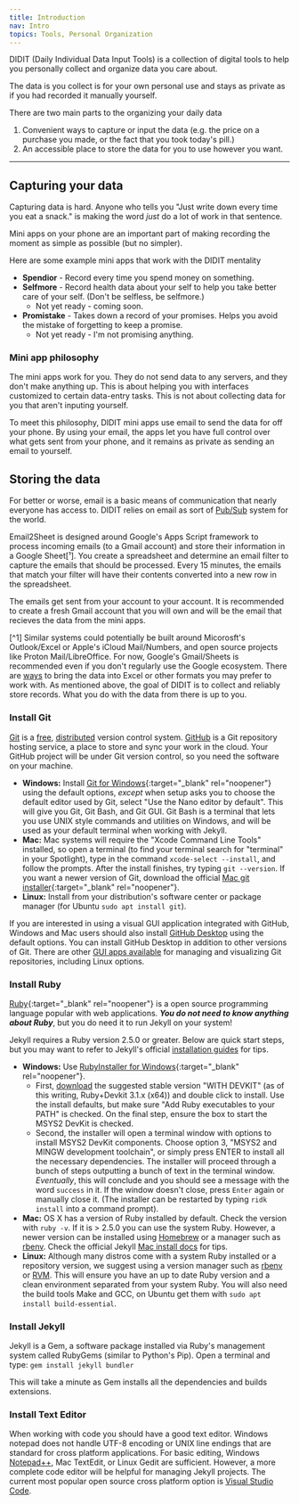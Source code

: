 ```yaml
---
title: Introduction
nav: Intro
topics: Tools, Personal Organization
---
```


DIDIT (Daily Individual Data Input Tools) is a collection of digital tools to help you personally collect and organize data you care about.

The data is you collect is for your own personal use and stays as private as if you had recorded it manually yourself.

There are two main parts to the organizing your daily data
  1. Convenient ways to capture or input the data (e.g. the price on a purchase you made, or the fact that you took today's pill.)
  2. An accessible place to store the data for you to use however you want.
-------------

## Capturing your data

Capturing data is hard.  Anyone who tells you "Just write down every time you eat a snack." is making the word *just* do a lot of work in that sentence.

Mini apps on your phone are an important part of making recording the moment as simple as possible (but no simpler).

Here are some example mini apps that work with the DIDIT mentality
 - **Spendior** - Record every time you spend money on something.
 - **Selfmore** - Record health data about your self to help you take better care of your self. (Don't be selfless, be selfmore.)
   - Not yet ready - coming soon.
 - **Promistake** - Takes down a record of your promises.  Helps you avoid the mistake of forgetting to keep a promise.
   - Not yet ready - I'm not promising anything.

### Mini app philosophy
The mini apps work for you.  They do not send data to any servers, and they don't make anything up.  This is about helping you with interfaces customized to certain data-entry tasks.  This is not about collecting data for you that aren't inputing yourself.

To meet this philosophy, DIDIT mini apps use email to send the data for off your phone.  By using your email, the apps let you have full control over what gets sent from your phone, and it remains as private as sending an email to yourself.

## Storing the data

For better or worse, email is a basic means of communication that nearly everyone has access to.  DIDIT relies on email as sort of [Pub/Sub](https://en.wikipedia.org/wiki/Publish%E2%80%93subscribe_pattern) system for the world.

Email2Sheet is designed around Google's Apps Script framework to process incoming emails (to a Gmail account) and store their information in a Google Sheet[¹].
You create a spreadsheet and determine an email filter to capture the emails that should be processed.  Every 15 minutes, the emails that match your filter will have their contents converted into a new row in the spreadsheet.

The emails get sent from your account to your account.  It is recommended to create a fresh Gmail account that you will own and will be the email that recieves the data from the mini apps.

[^1] Similar systems could potentially be built around Micorosft's Outlook/Excel or Apple's iCloud Mail/Numbers, and open source projects like Proton Mail/LibreOffice.  For now, Google's Gmail/Sheets is recommended even if you don't regularly use the Google ecosystem.  There are [ways](https://www.freshtechtips.com/2021/11/sync-excel-google-sheet.html) to bring the data into Excel or other formats you may prefer to work with.  As mentioned above, the goal of DIDIT is to collect and reliably store records.  What you do with the data from there is up to you.


### Install Git

[Git](https://git-scm.com/) is a [free](https://www.gnu.org/philosophy/free-sw.en.html), [distributed](https://en.wikipedia.org/wiki/Distributed_version_control) version control system. [GitHub](https://github.com/) is a Git repository hosting service, a place to store and sync your work in the cloud.
Your GitHub project will be under Git version control, so you need the software on your machine. 

- **Windows:** Install [Git for Windows](https://git-scm.com/downloads){:target="_blank" rel="noopener"} using the default options, *except* when setup asks you to choose the default editor used by Git, select "Use the Nano editor by default". This will give you Git, Git Bash, and Git GUI. Git Bash is a terminal that lets you use UNIX style commands and utilities on Windows, and will be used as your default terminal when working with Jekyll.
- **Mac:** Mac systems will require the "Xcode Command Line Tools" installed, so open a terminal (to find your terminal search for "terminal" in your Spotlight), type in the command `xcode-select --install`, and follow the prompts. After the install finishes, try typing `git --version`. If you want a newer version of Git, download the official [Mac git installer](https://git-scm.com/downloads){:target="_blank" rel="noopener"}.
- **Linux:** Install from your distribution's software center or package manager (for Ubuntu `sudo apt install git`).

If you are interested in using a visual GUI application integrated with GitHub, Windows and Mac users should also install [GitHub Desktop](https://desktop.github.com/) using the default options.
You can install GitHub Desktop in addition to other versions of Git.
There are other [GUI apps available](https://git-scm.com/downloads/guis) for managing and visualizing Git repositories, including Linux options.

### Install Ruby

[Ruby](https://www.ruby-lang.org/en/){:target="_blank" rel="noopener"} is a open source programming language popular with web applications.
**_You do not need to know anything about Ruby_**, but you do need it to run Jekyll on your system!

Jekyll requires a Ruby version 2.5.0 or greater.
Below are quick start steps, but you may want to refer to Jekyll's official [installation guides](https://jekyllrb.com/docs/installation/) for tips.

- **Windows:** Use [RubyInstaller for Windows](https://rubyinstaller.org/){:target="_blank" rel="noopener"}.
    - First, [download](https://rubyinstaller.org/downloads/) the suggested stable version "WITH DEVKIT" (as of this writing, Ruby+Devkit 3.1.x (x64)) and double click to install. Use the install defaults, but make sure "Add Ruby executables to your PATH" is checked. On the final step, ensure the box to start the MSYS2 DevKit is checked.
    - Second, the installer will open a terminal window with options to install MSYS2 DevKit components. Choose option 3, "MSYS2 and MINGW development toolchain", or simply press ENTER to install all the necessary dependencies. The installer will proceed through a bunch of steps outputting a bunch of text in the terminal window. *Eventually*, this will conclude and you should see a message with the word `success` in it. If the window doesn't close, press `Enter` again or manually close it. (The installer can be restarted by typing `ridk install` into a command prompt).
- **Mac:** OS X has a version of Ruby installed by default. Check the version with `ruby -v`. If it is > 2.5.0 you can use the system Ruby. However, a newer version can be installed using [Homebrew](https://brew.sh/) or a manager such as [rbenv](https://github.com/rbenv/rbenv). Check the official Jekyll [Mac install docs](https://jekyllrb.com/docs/installation/#macOS) for tips.
- **Linux:** Although many distros come with a system Ruby installed or a repository version, we suggest using a version manager such as [rbenv](https://github.com/rbenv/rbenv) or [RVM](http://rvm.io/). This will ensure you have an up to date Ruby version and a clean environment separated from your system Ruby. You will also need the build tools Make and GCC, on Ubuntu get them with `sudo apt install build-essential`. 

### Install Jekyll

Jekyll is a Gem, a software package installed via Ruby's management system called RubyGems (similar to Python's Pip). 
Open a terminal and type:
`gem install jekyll bundler`

This will take a minute as Gem installs all the dependencies and builds extensions. 

### Install Text Editor

When working with code you should have a good text editor.
Windows notepad does not handle UTF-8 encoding or UNIX line endings that are standard for cross platform applications. 
For basic editing, Windows [Notepad++](https://notepad-plus-plus.org/), Mac TextEdit, or Linux Gedit are sufficient.
However, a more complete code editor will be helpful for managing Jekyll projects.
The current most popular open source cross platform option is [Visual Studio Code](https://code.visualstudio.com/).
